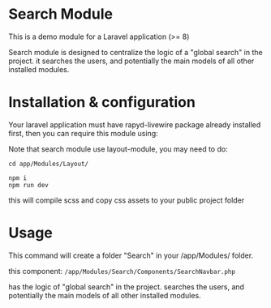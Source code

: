 # Search Module

This is a demo module for a Laravel application (>= 8) 

Search module is designed to centralize the logic of a "global search" in the project. it searches the users, and potentially the main models of all other installed modules.

# Installation & configuration 

Your laravel application must have rapyd-livewire package already installed first, then you can require this module using: 

Note that search module use layout-module, you may need to do:

```
cd app/Modules/Layout/

npm i
npm run dev
```

this will compile scss and copy css assets to your public project folder


# Usage
This command will create a folder "Search" in your /app/Modules/ folder.

this component: 
`/app/Modules/Search/Components/SearchNavbar.php`

has the logic of "global search" in the project.
searches the users, and potentially the main models of all other installed modules.

